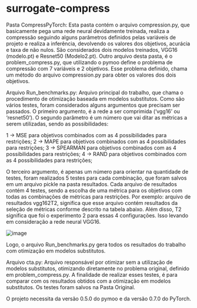 # surrogate-compress

Pasta CompressPyTorch: Esta pasta contém o arquivo compression.py, que
basicamente pega uma rede neural devidamente treinada, realiza a
compressão seguindo alguns parâmetros definidos pelas variáveis de projeto e
realiza a inferência, devolvendo os valores dos objetivos, acurácia e taxa de
não nulos. São considerados dois modelos treinados, VGG16 (modelo.pt) e
Resnet50 (Modelo2.pt).
Outro arquivo desta pasta, é o problem_compress.py, que utilizando o pymoo
define o problema de compressão com 7 variáveis e 2 objetivos. Esse
problema definido, chama um método do arquivo compression.py para obter os
valores dos dois objetivos.

Arquivo Run_benchmarks.py: Arquivo principal do trabalho, que chama o
procedimento de otimização baseada em modelos substitutos. Como são
vários testes, foram considerados alguns argumentos que precisam ser
passados. O primeiro argumento, é a rede a ser comprimida (‘vgg16’ ou
‘resnet50’). O segundo parâmetro é um número que vai ditar as métricas a
serem utilizadas, sendo as possibilidades:

1 -> MSE para objetivos combinados com as 4 possibilidades para
restrições;
2 -> MAPE para objetivos combinados com as 4 possibilidades para
restrições;
3 -> SPEARMAN para objetivos combinados com as 4 possibilidades
para restrições;
4 -> RAND para objetivos combinados com as 4 possibilidades para
restrições;

O terceiro argumento, é apenas um número para orientar na quantidade de
testes, foram realizados 5 testes para cada combinação, que foram salvos em
um arquivo pickle na pasta resultados. Cada arquivo de resultados contém 4
testes, sendo a escolha de uma métrica para os objetivos com todas as
combinações de métricas para restrições.
Por exemplo: arquivo de resultados vgg162T2, significa que esse arquivo
contém resultados da seleção de métricas conforme descrito na tabela abaixo.
Além disso, T2 significa que foi o experimento 2 para essas 4 configurações.
Isso levando em consideração a rede neural VGG16.

![image](https://github.com/GabrielFerreira7/surrogate-compress/assets/56842000/f0b520b4-2313-4249-be6b-b58b8ac3c22a)

Logo, o arquivo Run_benchmarks.py gera todos os resultados do trabalho com
otimização em modelos substitutos.

Arquivo cta.py: Arquivo responsável por otimizar sem a utilização de modelos
substitutos, otimizando diretamente no problema original, definido em
problem_compress.py. A finalidade de realizar esses testes, é para comparar
com os resultados obtidos com a otimização em modelos substitutos. Os testes
foram salvos na Pasta Original.

O projeto necessita da versão 0.5.0 do pymoo e da versão 0.7.0 do PyTorch.
